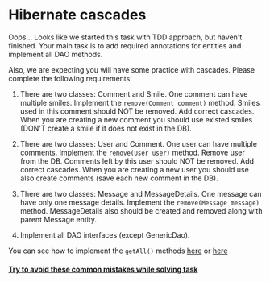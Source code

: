 # Hibernate cascades

Oops... Looks like we started this task with TDD approach, but haven't finished. 
Your main task is to add required annotations for entities and implement all DAO methods.

Also, we are expecting you will have some practice with cascades. Please complete the following requirements:

1. There are two classes: Comment and Smile. One comment can have multiple smiles. 
Implement the `remove(Comment comment)` method. Smiles used in this comment should NOT be removed.
Add correct cascades. When you are creating a new comment you should use existed smiles 
(DON'T create a smile if it does not exist in the DB).

2. There are two classes: User and Comment. One user can have multiple comments. 
Implement the `remove(User user)` method. Remove user from the DB.
Comments left by this user should NOT be removed.
Add correct cascades. When you are creating a new user you should use also create comments 
(save each new comment in the DB).

3. There are two classes: Message and MessageDetails. One message can have only one message details.
Implement the `remove(Message message)` method. MessageDetails also should be created and removed along with parent 
Message entity.

4. Implement all DAO interfaces (except GenericDao).

You can see how to implement the `getAll()` methods [here](https://youtu.be/AhSEx44RhOM) or [here](https://www.tutorialspoint.com/hibernate/hibernate_query_language.htm)

#### [Try to avoid these common mistakes while solving task](https://mate-academy.github.io/jv-program-common-mistakes/hibernate/cascades/cascades_checklist)
